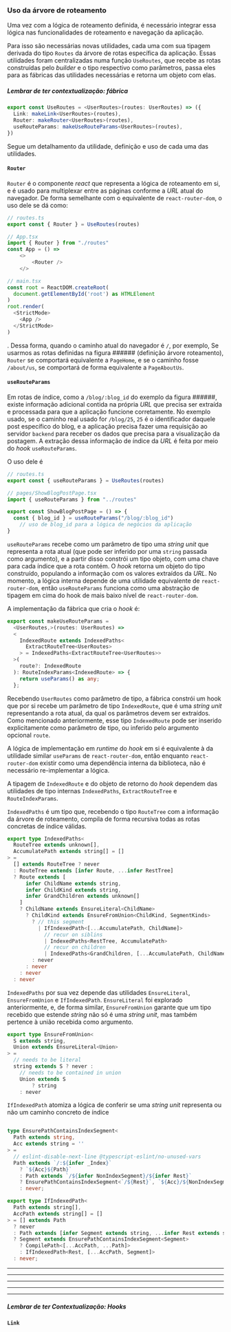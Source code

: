 ### Uso da árvore de roteamento
Uma vez com a lógica de roteamento definida, é necessário integrar essa lógica nas funcionalidades de roteamento e navegação da aplicação.

Para isso são necessárias novas utilidades, cada uma com sua tipagem derivada do tipo `Routes` da árvore de rotas específica da aplicação. Essas utilidades foram centralizadas numa função `UseRoutes`, que recebe as rotas construídas pelo *builder* e o tipo respectivo como parâmetros, passa eles para as fábricas das utilidades necessárias e retorna um objeto com elas.
##### Lembrar de ter contextualização: fábrica

```ts
export const UseRoutes = <UserRoutes>(routes: UserRoutes) => ({
  Link: makeLink<UserRoutes>(routes),
  Router: makeRouter<UserRoutes>(routes),
  useRouteParams: makeUseRouteParams<UserRoutes>(routes),
})
```

Segue um detalhamento da utilidade, definição e uso de cada uma das utilidades.
#### `Router`
`Router` é o componente *react* que representa a lógica de roteamento em si, e é usado para multiplexar entre as páginas conforme a *URL* atual do navegador. De forma semelhante com o equivalente de `react-router-dom`, o uso dele se dá como:

```ts
// routes.ts
export const { Router } = UseRoutes(routes)

// App.tsx
import { Router } from "./routes"
const App = () =>
	<>
		<Router />
	</>

// main.tsx
const root = ReactDOM.createRoot(
  document.getElementById('root') as HTMLElement
)
root.render(
  <StrictMode>
    <App />
  </StrictMode>
)
```
. Dessa forma, quando o caminho atual do navegador é `/`, por exemplo, Se usarmos as rotas definidas na figura ###### (definição árvore roteamento), `Router` se comportará equivalente a `PageHome`, e se o caminho fosse `/about/us`, se comportará de forma equivalente a `PageAboutUs`.

#### `useRouteParams`
Em rotas de índice, como a `/blog/:blog_id` do exemplo da figura ######, existe informação adicional contida na própria *URL* que precisa ser extraída e processada para que a aplicação funcione corretamente. No exemplo usado, se o caminho real usado for `/blog/25`, `25` é o identificador daquele post específico do blog, e a aplicação precisa fazer uma requisição ao servidor `backend` para receber os dados que precisa para a visualização da postagem. A extração dessa informação de índice da *URL* é feita por meio do *hook* `useRouteParams`.

O uso dele é
```ts
// routes.ts
export const { useRouteParams } = UseRoutes(routes)

// pages/ShowBlogPostPage.tsx
import { useRouteParams } from "../routes"

export const ShowBlogPostPage = () => {
  const { blog_id } = useRouteParams("/blog/:blog_id")
	// uso de blog_id para a lógica de negócios da aplicação
}
```

`useRouteParams` recebe como um parâmetro de tipo uma *string unit* que representa a rota atual (que pode ser inferido por uma `string` passada como argumento), e a partir disso constrói um tipo objeto, com uma chave para cada índice que a rota contém. O *hook* retorna um objeto do tipo construído, populando a informação com os valores extraídos da *URL*. No momento, a lógica interna depende de uma utilidade equivalente de `react-router-dom`, então `useRouteParams` funciona como uma abstração de tipagem em cima do hook de mais baixo nível de `react-router-dom`.

A implementação da fábrica que cria o *hook* é:

```ts
export const makeUseRouteParams =
  <UserRoutes,>(routes: UserRoutes) =>
  <
    IndexedRoute extends IndexedPaths<
      ExtractRouteTree<UserRoutes>
    > = IndexedPaths<ExtractRouteTree<UserRoutes>>
  >(
    route?: IndexedRoute
  ): RouteIndexParams<IndexedRoute> => {
    return useParams() as any;
  };
```

Recebendo `UserRoutes` como parâmetro de tipo, a fábrica constrói um hook que por si recebe um parâmetro de tipo `IndexedRoute`, que é uma *string unit* representando a rota atual, da qual os parâmetros devem ser extraídos. Como mencionado anteriormente, esse tipo `IndexedRoute` pode ser inserido explicitamente como parâmetro de tipo, ou inferido pelo argumento opcional `route`.

A lógica de implementação em *runtime* do *hook* em si é equivalente à da utilidade similar `useParams` de `react-router-dom`, então enquanto `react-router-dom` existir como uma dependência interna da biblioteca, não é necessário re-implementar a lógica.

A tipagem de `IndexedRoute` e do objeto de retorno do *hook* dependem das utilidades de tipo internas `IndexedPaths`, `ExtractRouteTree` e `RouteIndexParams`.

`IndexedPaths` é um tipo que, recebendo o tipo `RouteTree` com a informação da árvore de roteamento, compila de forma recursiva todas as rotas concretas de índice válidas.
```ts
export type IndexedPaths<
  RouteTree extends unknown[],
  AccumulatePath extends string[] = []
> = 
  [] extends RouteTree ? never
  : RouteTree extends [infer Route, ...infer RestTree]
  ? Route extends [
      infer ChildName extends string,
      infer ChildKind extends string,
      infer GrandChildren extends unknown[]
    ]
    ? ChildName extends EnsureLiteral<ChildName>
      ? ChildKind extends EnsureFromUnion<ChildKind, SegmentKinds>
        ? // this segment
          | IfIndexedPath<[...AccumulatePath, ChildName]>
            // recur on siblins
            | IndexedPaths<RestTree, AccumulatePath>
            // recur on children
            | IndexedPaths<GrandChildren, [...AccumulatePath, ChildName]>
        : never
      : never
    : never
  : never
```

`IndexedPaths` por sua vez depende das utilidades `EnsureLiteral`, `EnsureFromUnion` e `IfIndexedPath`. `EnsureLiteral` foi explorado anteriormente, e, de forma similar, `EnsureFromUnion` garante que um tipo recebido que estende *string* não só é uma *string unit*, mas também pertence à união recebida como argumento.

```ts
export type EnsureFromUnion<
  S extends string,
  Union extends EnsureLiteral<Union>
> =
  // needs to be literal
  string extends S ? never :
	// needs to be contained in union
	Union extends S
		? string
    : never
```

`IfIndexedPath` atomiza a lógica de conferir se uma *string unit* representa ou não um caminho concreto de índice

```ts

type EnsurePathContainsIndexSegment<
  Path extends string,
  Acc extends string = ''
> =
  // eslint-disable-next-line @typescript-eslint/no-unused-vars
  Path extends `/:${infer _Index}`
    ? `${Acc}${Path}`
    : Path extends `/${infer NonIndexSegment}/${infer Rest}`
    ? EnsurePathContainsIndexSegment<`/${Rest}`, `${Acc}/${NonIndexSegment}`>
    : never;

export type IfIndexedPath<
  Path extends string[],
  AccPath extends string[] = []
> = [] extends Path
  ? never
  : Path extends [infer Segment extends string, ...infer Rest extends string[]]
  ? Segment extends EnsurePathContainsIndexSegment<Segment>
    ? CompilePath<[...AccPath, ...Path]>
    : IfIndexedPath<Rest, [...AccPath, Segment]>
  : never;


```

----------------------------------------------
---------------------
------------
-------------
------------



##### Lembrar de ter Contextualização: Hooks



#### `Link`